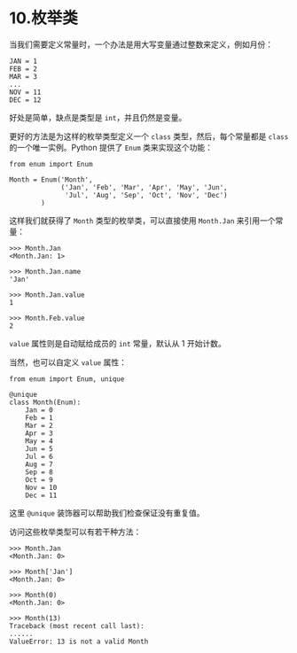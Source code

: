 # 10.枚举类

当我们需要定义常量时，一个办法是用大写变量通过整数来定义，例如月份：
```
JAN = 1
FEB = 2
MAR = 3
...
NOV = 11
DEC = 12
```

好处是简单，缺点是类型是 ``int``，并且仍然是变量。

更好的方法是为这样的枚举类型定义一个 ``class`` 类型，然后，每个常量都是 ``class`` 的一个唯一实例。Python 提供了 ``Enum`` 类来实现这个功能：
```
from enum import Enum

Month = Enum('Month',
             ('Jan', 'Feb', 'Mar', 'Apr', 'May', 'Jun',
              'Jul', 'Aug', 'Sep', 'Oct', 'Nov', 'Dec')
        )
```

这样我们就获得了 ``Month`` 类型的枚举类，可以直接使用 ``Month.Jan`` 来引用一个常量：
```
>>> Month.Jan
<Month.Jan: 1>

>>> Month.Jan.name
'Jan'

>>> Month.Jan.value
1

>>> Month.Feb.value
2
```

``value`` 属性则是自动赋给成员的 ``int`` 常量，默认从 1 开始计数。

当然，也可以自定义 ``value`` 属性：
```
from enum import Enum, unique

@unique
class Month(Enum):
    Jan = 0
    Feb = 1
    Mar = 2 
    Apr = 3 
    May = 4 
    Jun = 5 
    Jul = 6 
    Aug = 7 
    Sep = 8 
    Oct = 9 
    Nov = 10 
    Dec = 11
```

这里 ``@unique`` 装饰器可以帮助我们检查保证没有重复值。

访问这些枚举类型可以有若干种方法：
```
>>> Month.Jan
<Month.Jan: 0>

>>> Month['Jan']
<Month.Jan: 0>

>>> Month(0)
<Month.Jan: 0>

>>> Month(13)
Traceback (most recent call last):
......
ValueError: 13 is not a valid Month
```
